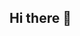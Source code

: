 ## Hi there 👋

<!--
**Hubram7482/Hubram7482** is a ✨ _special_ ✨ repository because its `README.md` (this file) appears on your GitHub profile.

Here are some ideas to get you started:
[![Solved.ac Profile](http://mazassumnida.wtf/api/v2/generate_badge?boj=hubram)](https://solved.ac/hubram/)

- 🔭 I’m currently working on ...
- 🌱 I’m currently learning ...
- 👯 I’m looking to collaborate on ...
- 🤔 I’m looking for help with ...
- 💬 Ask me about ...
- 📫 How to reach me: ...
- 😄 Pronouns: ...
- ⚡ Fun fact: ...
-->
